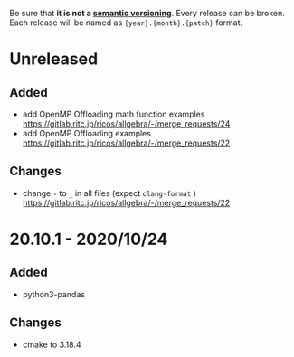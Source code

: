 Be sure that **it is not a [semantic versioning][semver]**. Every release can be broken.
Each release will be named as `{year}.{month}.{patch}` format.

[semver]: https://semver.org/

Unreleased
==========

Added
------
- add OpenMP Offloading math function examples https://gitlab.ritc.jp/ricos/allgebra/-/merge_requests/24
- add OpenMP Offloading examples https://gitlab.ritc.jp/ricos/allgebra/-/merge_requests/22

Changes
--------
- change `-` to `_` in all files (expect `clang-format` ) https://gitlab.ritc.jp/ricos/allgebra/-/merge_requests/22


20.10.1 - 2020/10/24
=====================

Added
------
- python3-pandas

Changes
--------
- cmake to 3.18.4
